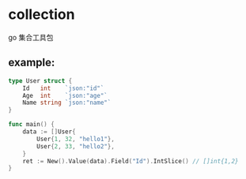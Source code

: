 # collection
go 集合工具包 


## example:

``` go
type User struct {
	Id   int    `json:"id"`
	Age  int    `json:"age"`
	Name string `json:"name"`
}

func main() {
	data := []User{
		User{1, 32, "hello1"},
		User{2, 33, "hello2"},
	}
	ret := New().Value(data).Field("Id").IntSlice() // []int{1,2}
}
```
